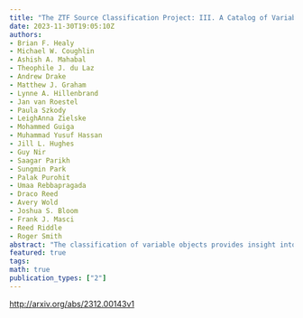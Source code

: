 ```yaml
---
title: "The ZTF Source Classification Project: III. A Catalog of Variable   Sources"
date: 2023-11-30T19:05:10Z
authors:
- Brian F. Healy
- Michael W. Coughlin
- Ashish A. Mahabal
- Theophile J. du Laz
- Andrew Drake
- Matthew J. Graham
- Lynne A. Hillenbrand
- Jan van Roestel
- Paula Szkody
- LeighAnna Zielske
- Mohammed Guiga
- Muhammad Yusuf Hassan
- Jill L. Hughes
- Guy Nir
- Saagar Parikh
- Sungmin Park
- Palak Purohit
- Umaa Rebbapragada
- Draco Reed
- Avery Wold
- Joshua S. Bloom
- Frank J. Masci
- Reed Riddle
- Roger Smith
abstract: "The classification of variable objects provides insight into a wide variety of astrophysics ranging from stellar interiors to galactic nuclei. The Zwicky Transient Facility (ZTF) provides time series observations that record the variability of more than a billion sources. The scale of these data necessitates automated approaches to make a thorough analysis. Building on previous work, this paper reports the results of the ZTF Source Classification Project (SCoPe), which trains neural network and XGBoost machine learning (ML) algorithms to perform dichotomous classification of variable ZTF sources using a manually constructed training set containing 170,632 light curves. We find that several classifiers achieve high precision and recall scores, suggesting the reliability of their predictions for 112,476,749 light curves across 40 ZTF fields. We also identify the most important features for XGB classification and compare the performance of the two ML algorithms, finding a pattern of higher precision among XGB classifiers. The resulting classification catalog is available to the public, and the software developed for SCoPe is open-source and adaptable to future time-domain surveys."
featured: true
tags:
math: true
publication_types: ["2"]
---
```

http://arxiv.org/abs/2312.00143v1